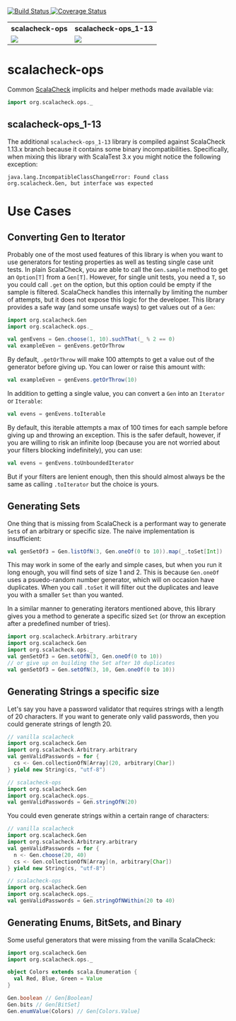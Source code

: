 <a href='https://travis-ci.org/gloriousfutureio/scalacheck-ops'>
  <img src='https://travis-ci.org/gloriousfutureio/scalacheck-ops.svg?branch=master' alt='Build Status' />
</a>
<a href='https://coveralls.io/github/gloriousfutureio/scalacheck-ops?branch=master'>
  <img src='https://coveralls.io/repos/github/gloriousfutureio/scalacheck-ops/badge.svg?branch=master' alt='Coverage Status' />
</a>
<table>
  <tr>
    <th>scalacheck-ops</th>
    <th>scalacheck-ops_1-13</th>
  </tr>
  <tr>
    <td>
      <a href='https://bintray.com/jeffmay/maven/scalacheck-ops/_latestVersion'>
        <img src='https://api.bintray.com/packages/jeffmay/maven/scalacheck-ops/images/download.svg'>
      </a>
    </td>
    <td>
      <a href='https://bintray.com/jeffmay/maven/scalacheck-ops_1-13/_latestVersion'>
        <img src='https://api.bintray.com/packages/jeffmay/maven/scalacheck-ops_1-13/images/download.svg'>
      </a>
    </td>
  </tr>
</table>

# scalacheck-ops

Common [ScalaCheck](https://www.scalacheck.org/) implicits and helper 
methods made available via:
```scala
import org.scalacheck.ops._
```

## scalacheck-ops_1-13

The additional `scalacheck-ops_1-13` library is compiled against 
ScalaCheck 1.13.x branch because it contains some binary 
incompatibilities. Specifically, when mixing this library with ScalaTest
3.x you might notice the following exception:

```
java.lang.IncompatibleClassChangeError: Found class org.scalacheck.Gen, but interface was expected
```

# Use Cases

## Converting Gen to Iterator

Probably one of the most used features of this library is when you want 
to use generators for testing properties as well as testing single case 
unit tests. In plain ScalaCheck, you are able to call the `Gen.sample` 
method to get an `Option[T]` from a `Gen[T]`. However, for single unit 
tests, you need a `T`, so you could call `.get` on the option, but this 
option could be empty if the sample is filtered. ScalaCheck handles this
internally by limiting the number of attempts, but it does not expose
this logic for the developer. This library provides a safe way (and some
unsafe ways) to get values out of a `Gen`:

```scala
import org.scalacheck.Gen
import org.scalacheck.ops._

val genEvens = Gen.choose(1, 10).suchThat(_ % 2 == 0)
val exampleEven = genEvens.getOrThrow
```

By default, `.getOrThrow` will make 100 attempts to get a value out of 
the generator before giving up. You can lower or raise this amount with:
```scala
val exampleEven = genEvens.getOrThrow(10)
```

In addition to getting a single value, you can convert a `Gen` into an
`Iterator` or `Iterable`:
```scala
val evens = genEvens.toIterable
```

By default, this iterable attempts a max of 100 times for each sample
before giving up and throwing an exception. This is the safer default,
however, if you are willing to risk an infinite loop (because you are
not worried about your filters blocking indefinitely), you can use:
```scala
val evens = genEvens.toUnboundedIterator
```

But if your filters are lenient enough, then this should almost always
be the same as calling `.toIterator` but the choice is yours.

## Generating Sets

One thing that is missing from ScalaCheck is a performant way to 
generate `Set`s of an arbitrary or specific size. The naive
implementation is insufficient:
```scala
val genSetOf3 = Gen.listOfN(3, Gen.oneOf(0 to 10)).map(_.toSet[Int])
```

This may work in some of the early and simple cases, but when you run
it long enough, you will find sets of size 1 and 2. This is because
`Gen.oneOf` uses a psuedo-random number generator, which will on 
occasion have duplicates. When you call `.toSet` it will filter out the
duplicates and leave you with a smaller `Set` than you wanted.

In a similar manner to generating iterators mentioned above, this 
library gives you a method to generate a specific sized `Set` (or throw
an exception after a predefined number of tries).
```scala
import org.scalacheck.Arbitrary.arbitrary
import org.scalacheck.Gen
import org.scalacheck.ops._
val genSetOf3 = Gen.setOfN(3, Gen.oneOf(0 to 10))
// or give up on building the Set after 10 duplicates
val genSetOf3 = Gen.setOfN(3, 10, Gen.oneOf(0 to 10))
```

## Generating Strings a specific size

Let's say you have a password validator that requires strings with a
length of 20 characters. If you want to generate only valid passwords,
then you could generate strings of length 20.
```scala
// vanilla scalacheck
import org.scalacheck.Gen
import org.scalacheck.Arbitrary.arbitrary
val genValidPasswords = for {
  cs <- Gen.collectionOfN[Array](20, arbitrary[Char])
} yield new String(cs, "utf-8")

// scalacheck-ops
import org.scalacheck.Gen
import org.scalacheck.ops._
val genValidPasswords = Gen.stringOfN(20)
```

You could even generate strings within a certain range of characters:
```scala
// vanilla scalacheck
import org.scalacheck.Gen
import org.scalacheck.Arbitrary.arbitrary
val genValidPasswords = for {
  n <- Gen.choose(20, 40)
  cs <- Gen.collectionOfN[Array](n, arbitrary[Char])
} yield new String(cs, "utf-8")

// scalacheck-ops
import org.scalacheck.Gen
import org.scalacheck.ops._
val genValidPasswords = Gen.stringOfNWithin(20 to 40)
```

## Generating Enums, BitSets, and Binary

Some useful generators that were missing from the vanilla ScalaCheck:

```scala
import org.scalacheck.Gen
import org.scalacheck.ops._

object Colors extends scala.Enumeration {
  val Red, Blue, Green = Value
}

Gen.boolean // Gen[Boolean]
Gen.bits // Gen[BitSet]
Gen.enumValue(Colors) // Gen[Colors.Value]
```
